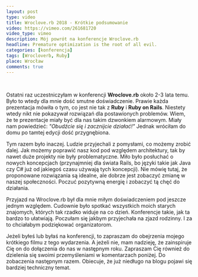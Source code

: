 ```yaml
---
layout: post
type: video
title: Wroclove.rb 2018 - Krótkie podsumowanie
video: https://vimeo.com/261681720
video_type: vimeo
description: Mój powrót na konferencje Wroclove.rb
headline: Premature optimization is the root of all evil.
categories: [konferencja]
tags: [Wrocloverb, Ruby]
place: Wrocław
comments: true
---
```


<br>

Ostatni raz uczestniczyłam w konferencji **Wroclove.rb** około 2-3 lata temu. Było to wtedy dla mnie dość smutne doświadczenie. Prawie każda prezentacja mówiła o tym, co jest nie tak z **Ruby** i **Ruby on Rails**. Niestety wtedy nikt nie pokazywał rozwiązań dla postawionych problemów. Wiem, że te prezentacje miały być dla nas takim dzwonkiem alarmowym. Miały nam powiedzieć: _"Obudźcie się i zacznijcie działać!"_ Jednak wróciłam do domu po tamtej edycji dość przygnębiona.

Tym razem było inaczej. Ludzie przyjechali z pomysłami, co możemy zrobić dalej. Jak możemy poprawić nasz kod pod względem architektury, tak by nawet duże projekty nie były problematyczne. Miło było posłuchać o nowych koncepcjach (przynajmniej dla świata Rails, bo języki takie jak Java czy C# już od jakiegoś czasu używają tych koncepcji). Nie mówię tutaj, że proponowane rozwiązania są idealne, ale dobrze jest zobaczyć zmianę w naszej społeczności. Poczuć pozytywną energię i zobaczyć tą chęć do działania.

Przyjazd na Wroclove.rb był dla mnie miłym doświadczeniem pod jeszcze jednym względem. Cudownie było spotkać wszystkich moich starych znajomych, których tak rzadko widuje na co dzień. Konferencje takie, jak ta bardzo to ułatwiają. Poczułam się jakbym przyjechała na zjazd rodzinny. I za to chciałabym podziękować organizatorom.

Jeżeli byłeś lub byłaś na konferencji, to zapraszam do obejrzenia mojego krótkiego filmu z tego wydarzenia. A jeżeli nie, mam nadzieję, że zainspiruje Cię on do dołączenia do nas w następnym roku. Zapraszam Cię również do dzielenia się swoimi przemyśleniami w komentarzach poniżej. Do zobaczenia następnym razem. Obiecuje, że już niedługo na blogu pojawi się bardziej techniczny temat.
